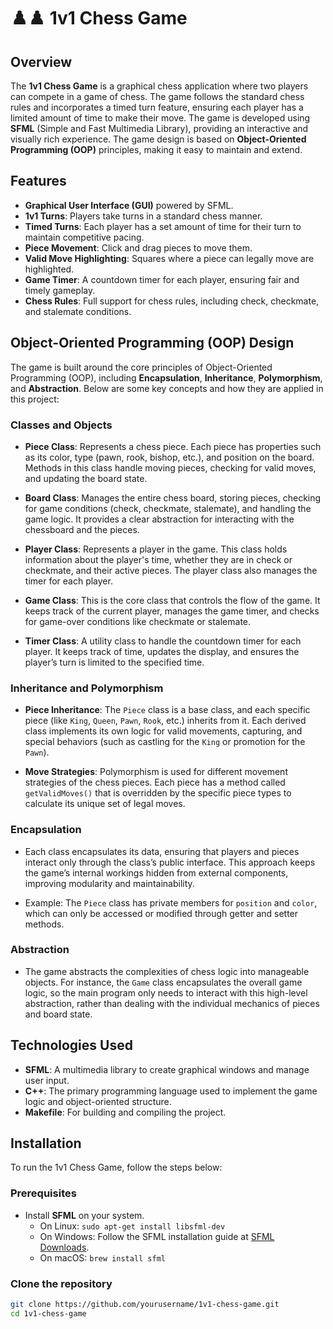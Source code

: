 # ♟️♟️ 1v1 Chess Game

## Overview

The **1v1 Chess Game** is a graphical chess application where two players can compete in a game of chess. The game follows the standard chess rules and incorporates a timed turn feature, ensuring each player has a limited amount of time to make their move. The game is developed using **SFML** (Simple and Fast Multimedia Library), providing an interactive and visually rich experience. The game design is based on **Object-Oriented Programming (OOP)** principles, making it easy to maintain and extend.

## Features

- **Graphical User Interface (GUI)** powered by SFML.
- **1v1 Turns**: Players take turns in a standard chess manner.
- **Timed Turns**: Each player has a set amount of time for their turn to maintain competitive pacing.
- **Piece Movement**: Click and drag pieces to move them.
- **Valid Move Highlighting**: Squares where a piece can legally move are highlighted.
- **Game Timer**: A countdown timer for each player, ensuring fair and timely gameplay.
- **Chess Rules**: Full support for chess rules, including check, checkmate, and stalemate conditions.

## Object-Oriented Programming (OOP) Design

The game is built around the core principles of Object-Oriented Programming (OOP), including **Encapsulation**, **Inheritance**, **Polymorphism**, and **Abstraction**. Below are some key concepts and how they are applied in this project:

### Classes and Objects

- **Piece Class**: Represents a chess piece. Each piece has properties such as its color, type (pawn, rook, bishop, etc.), and position on the board. Methods in this class handle moving pieces, checking for valid moves, and updating the board state.

- **Board Class**: Manages the entire chess board, storing pieces, checking for game conditions (check, checkmate, stalemate), and handling the game logic. It provides a clear abstraction for interacting with the chessboard and the pieces.

- **Player Class**: Represents a player in the game. This class holds information about the player's time, whether they are in check or checkmate, and their active pieces. The player class also manages the timer for each player.

- **Game Class**: This is the core class that controls the flow of the game. It keeps track of the current player, manages the game timer, and checks for game-over conditions like checkmate or stalemate.

- **Timer Class**: A utility class to handle the countdown timer for each player. It keeps track of time, updates the display, and ensures the player’s turn is limited to the specified time.

### Inheritance and Polymorphism

- **Piece Inheritance**: The `Piece` class is a base class, and each specific piece (like `King`, `Queen`, `Pawn`, `Rook`, etc.) inherits from it. Each derived class implements its own logic for valid movements, capturing, and special behaviors (such as castling for the `King` or promotion for the `Pawn`).

- **Move Strategies**: Polymorphism is used for different movement strategies of the chess pieces. Each piece has a method called `getValidMoves()` that is overridden by the specific piece types to calculate its unique set of legal moves.

### Encapsulation

- Each class encapsulates its data, ensuring that players and pieces interact only through the class’s public interface. This approach keeps the game’s internal workings hidden from external components, improving modularity and maintainability.

- Example: The `Piece` class has private members for `position` and `color`, which can only be accessed or modified through getter and setter methods.

### Abstraction

- The game abstracts the complexities of chess logic into manageable objects. For instance, the `Game` class encapsulates the overall game logic, so the main program only needs to interact with this high-level abstraction, rather than dealing with the individual mechanics of pieces and board state.

## Technologies Used

- **SFML**: A multimedia library to create graphical windows and manage user input.
- **C++**: The primary programming language used to implement the game logic and object-oriented structure.
- **Makefile**: For building and compiling the project.

## Installation

To run the 1v1 Chess Game, follow the steps below:

### Prerequisites

- Install **SFML** on your system.
  - On Linux: `sudo apt-get install libsfml-dev`
  - On Windows: Follow the SFML installation guide at [SFML Downloads](https://www.sfml-dev.org/download.php).
  - On macOS: `brew install sfml`

### Clone the repository

```bash
git clone https://github.com/yourusername/1v1-chess-game.git
cd 1v1-chess-game
